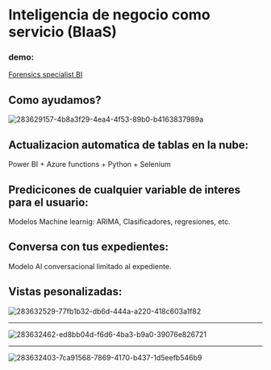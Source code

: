 # Inteligencia de negocio como servicio (BIaaS)
### demo: 
[Forensics specialist BI](https://axissn01.github.io/)

## Como ayudamos?
![283629157-4b8a3f29-4ea4-4f53-89b0-b4163837989a](https://github.com/yaguaron-bi/yaguaron-bi.github.io/assets/156683168/0d8d4e42-da26-4406-b2a1-f4bc2370a88b)


## Actualizacion automatica de tablas en la nube:
Power BI + Azure functions + Python + Selenium

## Predicicones de cualquier variable de interes para el usuario:
Modelos Machine learnig: ARIMA, Clasificadores, regresiones, etc.

## Conversa con tus expedientes: 
Modelo AI conversacional limitado al expediente.

## Vistas pesonalizadas:
![283632529-77fb1b32-db6d-444a-a220-418c603a1f82](https://github.com/yaguaron-bi/yaguaron-bi.github.io/assets/156683168/bed9201e-6d4c-4043-842d-3901c3329543)

---

![283632462-ed8bb04d-f6d6-4ba3-b9a0-39076e826721](https://github.com/yaguaron-bi/yaguaron-bi.github.io/assets/156683168/b1da9170-7a5d-439a-9770-0dc740164e54)

---

![283632403-7ca91568-7869-4170-b437-1d5eefb546b9](https://github.com/yaguaron-bi/yaguaron-bi.github.io/assets/156683168/311a38a9-13eb-43d3-afc3-10052128f2be)



